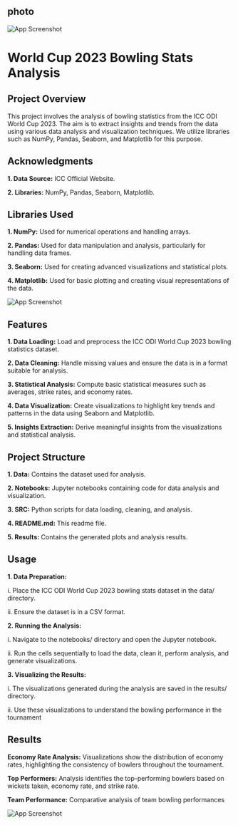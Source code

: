 
## photo
![App Screenshot](https://encrypted-tbn0.gstatic.com/images?q=tbn:ANd9GcR_8rWTH2iIZ4liYjufVN9-lJ2yIJXxC1-wMUHPl6VuFSDLrpyponiGidrP&s=10)
#  World Cup 2023 Bowling Stats Analysis

## Project Overview
This project involves the analysis of bowling statistics from the ICC ODI World Cup 2023. The aim is to extract insights and trends from the data using various data analysis and visualization techniques. We utilize libraries such as NumPy, Pandas, Seaborn, and Matplotlib for this purpose.


## Acknowledgments
__1. Data Source:__ ICC Official Website.

__2. Libraries:__ NumPy, Pandas, Seaborn, Matplotlib.
## Libraries Used
__1. NumPy:__ Used for numerical operations and handling arrays.

__2. Pandas:__  Used for data manipulation and analysis, particularly for handling data frames.

__3. Seaborn:__ Used for creating advanced visualizations and statistical plots.

__4. Matplotlib:__ Used for basic plotting and creating visual representations of the data.


![App Screenshot](https://encrypted-tbn0.gstatic.com/images?q=tbn:ANd9GcTBw_zADGf8kWZBM_OCDNBoQL4Bshx6ltVmjcE-YZjMCaAeODllAAPg-jw&s=10)


## Features
__1. Data Loading:__ Load and preprocess the ICC ODI World Cup 2023 bowling statistics dataset.

__2. Data Cleaning:__ Handle missing values and ensure the data is in a format suitable for analysis.

__3. Statistical Analysis:__ Compute basic statistical measures such as averages, strike rates, and economy rates.

__4. Data Visualization:__ Create visualizations to highlight key trends and patterns in the data using Seaborn and Matplotlib.

__5. Insights Extraction:__ Derive meaningful insights from the visualizations and statistical analysis.
## Project Structure
__1. Data:__ Contains the dataset used for analysis.

__2. Notebooks:__ Jupyter notebooks containing code for data analysis and visualization.

__3. SRC:__ Python scripts for data loading, cleaning, and analysis.

__4. README.md:__ This readme file.

__5. Results:__ Contains the generated plots and analysis results.
## Usage
 __1. Data Preparation:__

i. Place the ICC ODI World Cup 2023 bowling stats dataset in the data/ directory.

ii. Ensure the dataset is in a CSV format.

__2. Running the Analysis:__

 i. Navigate to the notebooks/ directory and open the Jupyter notebook.

ii. Run the cells sequentially to load the data,  clean it, perform analysis, and generate visualizations.

__3. Visualizing the Results:__

i. The visualizations generated during the analysis are saved in the results/ directory.

ii. Use these visualizations to understand the bowling performance in the tournament
## Results
__Economy Rate Analysis:__ Visualizations show the distribution of economy rates, highlighting the consistency of bowlers throughout the tournament.

__Top Performers:__ Analysis identifies the 
top-performing bowlers based on wickets taken, economy rate, and strike rate.

__Team Performance:__ Comparative analysis of team bowling performances

![App Screenshot](https://encrypted-tbn0.gstatic.com/images?q=tbn:ANd9GcTL9Xs8IuMNVE4nGINAGB5ipNohLvEy0rfq0w&usqp=CAU)
